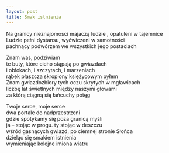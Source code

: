 ```yaml
---
layout: post
title: Smak istnienia
---
```


Na granicy nieznajomości majaczą ludzie , opatuleni w tajemnice  
Ludzie pełni dystansu, wyćwiczeni w samotności  
pachnący podwórzem we wszystkich jego postaciach

Znam was, podziwiam  
te buty, które cicho stąpają po gwiazdach  
i obłokach, i szczytach, i marzeniach  
rąbek płaszcza skropiony księżycowym pyłem  
Znam gwiazdozbiory tych oczu skrytych w mgławicach  
liczbę lat świetlnych między naszymi głowami  
za którą ciągną się łańcuchy potęg

Twoje serce, moje serce  
dwa portale do nadprzestrzeni  
gdzie spotykamy się poza granicą myśli  
ja – stojąc w progu. ty stojąc w deszczu  
wśród gasnących gwiazd, po ciemnej stronie Słońca  
dzieląc się smakiem istnienia  
wymieniając kolejne imiona wiatru